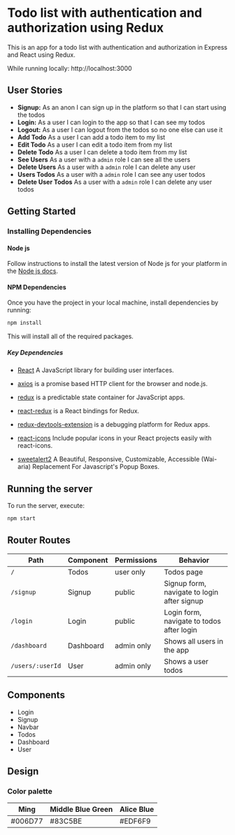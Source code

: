 # Todo list with authentication and authorization using Redux

This is an app for a todo list with authentication and authorization in Express and React using Redux.

While running locally: http://localhost:3000

## User Stories

- **Signup:** As an anon I can sign up in the platform so that I can start using the todos
- **Login:** As a user I can login to the app so that I can see my todos
- **Logout:** As a user I can logout from the todos so no one else can use it
- **Add Todo** As a user I can add a todo item to my list
- **Edit Todo** As a user I can edit a todo item from my list
- **Delete Todo** As a user I can delete a todo item from my list
- **See Users** As a user with a `admin` role I can see all the users
- **Delete Users** As a user with a `admin` role I can delete any user
- **Users Todos** As a user with a `admin` role I can see any user todos
- **Delete User Todos** As a user with a `admin` role I can delete any user todos

## Getting Started

### Installing Dependencies

#### Node js

Follow instructions to install the latest version of Node js for your platform in the [Node js docs](https://nodejs.org/en/).

#### NPM Dependencies

Once you have the project in your local machine, install dependencies by running:

```bash
npm install
```

This will install all of the required packages.

##### Key Dependencies

- [React](https://reactjs.org/) A JavaScript library for building user interfaces.

- [axios](https://www.npmjs.com/package/axios) is a promise based HTTP client for the browser and node.js.

- [redux](https://www.npmjs.com/package/redux) is a predictable state container for JavaScript apps.

- [react-redux](https://www.npmjs.com/package/react-redux) is a React bindings for Redux.

- [redux-devtools-extension](https://www.npmjs.com/package/redux-devtools-extension) is a debugging platform for Redux apps.

- [react-icons](https://react-icons.github.io/react-icons/) Include popular icons in your React projects easily with react-icons.

- [sweetalert2](https://sweetalert2.github.io/) A Beautiful, Responsive, Customizable, Accessible (Wai-aria) Replacement For Javascript's Popup Boxes.

## Running the server

To run the server, execute:

```bash
npm start
```

## Router Routes

| Path             | Component            | Permissions                | Behavior                                                     |
| ---------------- | -------------------- | -------------------------- | ------------------------------------------------------------ |
| `/`              | Todos                | user only                  | Todos page                                                   |
| `/signup`        | Signup               | public                     | Signup form, navigate to login after signup                  |
| `/login`         | Login                | public                     | Login form, navigate to todos after login                    |
| `/dashboard`     | Dashboard            | admin only                 | Shows all users in the app                                   |
| `/users/:userId` | User                 | admin only                 | Shows a user todos                                           |

## Components

- Login
- Signup
- Navbar
- Todos
- Dashboard
- User

## Design

### Color palette

|      Ming     | Middle Blue Green |  Alice Blue |
|---------------|-------------------|-------------|
|    #006D77    |      #83C5BE      |   #EDF6F9   |
